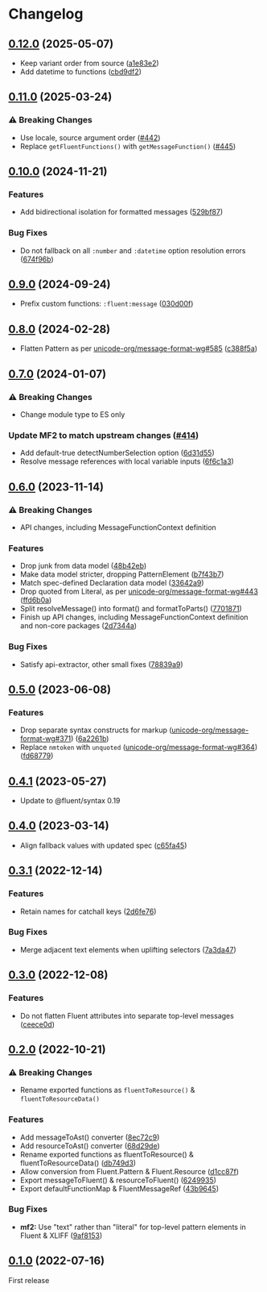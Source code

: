 # Changelog

## [0.12.0](https://github.com/messageformat/messageformat/compare/@messageformat/fluent@0.11.0...@messageformat/fluent@0.12.0) (2025-05-07)

* Keep variant order from source ([a1e83e2](https://github.com/messageformat/messageformat/commit/a1e83e2d67c95efae6a84f863821cc70e648fd9a))
* Add datetime to functions ([cbd9df2](https://github.com/messageformat/messageformat/commit/cbd9df2966d9bd90749a6242f15e5bbdbc1f33bc))

## [0.11.0](https://github.com/messageformat/messageformat/compare/@messageformat/fluent@0.10.0...@messageformat/fluent@0.11.0) (2025-03-24)

### ⚠ Breaking Changes

* Use locale, source argument order ([#442](https://github.com/messageformat/messageformat/pull/442))
* Replace `getFluentFunctions()` with `getMessageFunction()` ([#445](https://github.com/messageformat/messageformat/pull/445))

## [0.10.0](https://github.com/messageformat/messageformat/compare/@messageformat/fluent@0.9.0...@messageformat/fluent@0.10.0) (2024-11-21)

### Features

* Add bidirectional isolation for formatted messages ([529bf87](https://github.com/messageformat/messageformat/commit/529bf879ff99b77766693d9e0a059d37df30250b))

### Bug Fixes

* Do not fallback on all `:number` and `:datetime` option resolution errors ([674f96b](https://github.com/messageformat/messageformat/commit/674f96b3ebed1ea3f645c302db878a74652ab2c0))

## [0.9.0](https://github.com/messageformat/messageformat/compare/@messageformat/fluent@0.8.0...@messageformat/fluent@0.9.0) (2024-09-24)

* Prefix custom functions: `:fluent:message` ([030d00f](https://github.com/messageformat/messageformat/commit/030d00f5450632184913c098342169ed50ef4a77))

## [0.8.0](https://github.com/messageformat/messageformat/compare/@messageformat/fluent@0.7.0...@messageformat/fluent@0.8.0) (2024-02-28)

* Flatten Pattern as per [unicode-org/message-format-wg#585](https://github.com/unicode-org/message-format-wg/issues/585) ([c388f5a](https://github.com/messageformat/messageformat/commit/c388f5a42b74c1e53d1ffaf1c2b3455a025e1c19))

## [0.7.0](https://github.com/messageformat/messageformat/compare/@messageformat/fluent@0.6.0...@messageformat/fluent@0.7.0) (2024-01-07)

### ⚠ Breaking Changes

* Change module type to ES only

### Update MF2 to match upstream changes ([#414](https://github.com/messageformat/messageformat/pull/414))

* Add default-true detectNumberSelection option ([6d31d55](https://github.com/messageformat/messageformat/commit/6d31d55fec5dfc51e553629eb75f305a09b0cd76))
* Resolve message references with local variable inputs ([6f6c1a3](https://github.com/messageformat/messageformat/commit/6f6c1a30458ecc385058cf14c5bfbfadee0a1583))

## [0.6.0](https://github.com/messageformat/messageformat/compare/@messageformat/fluent@0.5.0...@messageformat/fluent@0.6.0) (2023-11-14)

### ⚠ Breaking Changes

* API changes, including MessageFunctionContext definition

### Features

* Drop junk from data model ([48b42eb](https://github.com/messageformat/messageformat/commit/48b42eb1b3ba58ad47f94ac4e4454bebe73880f6))
* Make data model stricter, dropping PatternElement ([b7f43b7](https://github.com/messageformat/messageformat/commit/b7f43b76a356848cd7eabe95f972bbb2fa4822a9))
* Match spec-defined Declaration data model ([33642a9](https://github.com/messageformat/messageformat/commit/33642a900e867239c06e5b464e647b9addcce9fe))
* Drop quoted from Literal, as per [unicode-org/message-format-wg#443](https://github.com/unicode-org/message-format-wg/issues/443) ([ffd6b0a](https://github.com/messageformat/messageformat/commit/ffd6b0a507e4f7374a0444beee3faa297ce51c4b))
* Split resolveMessage() into format() and formatToParts() ([7701871](https://github.com/messageformat/messageformat/commit/770187150e6b7dbf0645b1e56fc13fda00f81ce6))
* Finish up API changes, including MessageFunctionContext definition and non-core packages ([2d7344a](https://github.com/messageformat/messageformat/commit/2d7344a3da762b98e924437c879301855471c0d1))

### Bug Fixes

* Satisfy api-extractor, other small fixes ([78839a9](https://github.com/messageformat/messageformat/commit/78839a9d4373b5bbb853e665c3914aa796cfc145))

## [0.5.0](https://github.com/messageformat/messageformat/compare/@messageformat/fluent@0.4.1...@messageformat/fluent@0.5.0) (2023-06-08)

### Features

* Drop separate syntax constructs for markup ([unicode-org/message-format-wg#371](https://github.com/unicode-org/message-format-wg/issues/371)) ([6a2261b](https://github.com/messageformat/messageformat/commit/6a2261b237bd63ae9ffab3114568ea592e6e0045))
* Replace `nmtoken` with `unquoted` ([unicode-org/message-format-wg#364](https://github.com/unicode-org/message-format-wg/issues/364)) ([fd68779](https://github.com/messageformat/messageformat/commit/fd68779a22c2653a3d5fc86c4399bbb76bbc8bb0))

## [0.4.1](https://github.com/messageformat/messageformat/compare/@messageformat/fluent@0.4.0...@messageformat/fluent@0.4.1) (2023-05-27)

* Update to @fluent/syntax 0.19

## [0.4.0](https://github.com/messageformat/messageformat/compare/@messageformat/fluent@0.3.1...@messageformat/fluent@0.4.0) (2023-03-14)

* Align fallback values with updated spec ([c65fa45](https://github.com/messageformat/messageformat/commit/c65fa454ced3437482f96cf2e88e19364d95fe78))

## [0.3.1](https://github.com/messageformat/messageformat/compare/@messageformat/fluent@0.3.0...@messageformat/fluent@0.3.1) (2022-12-14)

### Features

* Retain names for catchall keys ([2d6fe76](https://github.com/messageformat/messageformat/commit/2d6fe767d11820456be997de7067470ab86fd9f1))

### Bug Fixes

* Merge adjacent text elements when uplifting selectors ([7a3da47](https://github.com/messageformat/messageformat/commit/7a3da47891d0d4a0478d516c1c427a902d0fbf16))

## [0.3.0](https://github.com/messageformat/messageformat/compare/@messageformat/fluent@0.2.0...@messageformat/fluent@0.3.0) (2022-12-08)

### Features

* Do not flatten Fluent attributes into separate top-level messages ([ceece0d](https://github.com/messageformat/messageformat/commit/ceece0da929d6746169749326ce1ccd5f2c1bd62))

## [0.2.0](https://github.com/messageformat/messageformat/compare/@messageformat/fluent@0.1.0...@messageformat/fluent@0.2.0) (2022-10-21)

### ⚠ Breaking Changes

* Rename exported functions as `fluentToResource()` & `fluentToResourceData()`

### Features

* Add messageToAst() converter ([8ec72c9](https://github.com/messageformat/messageformat/commit/8ec72c9a6907561b146b017c7e18e5aaf625c1a2))
* Add resourceToAst() converter ([68d29de](https://github.com/messageformat/messageformat/commit/68d29de095d2cc0b3d64dc6cef05910d69068953))
* Rename exported functions as fluentToResource() & fluentToResourceData() ([db749d3](https://github.com/messageformat/messageformat/commit/db749d30275fe1f8b447a319cc9a32b8a928a327))
* Allow conversion from Fluent.Pattern & Fluent.Resource ([d1cc87f](https://github.com/messageformat/messageformat/commit/d1cc87f0fa04c604c4b7a802197085ad287a5afc))
* Export messageToFluent() & resourceToFluent() ([6249935](https://github.com/messageformat/messageformat/commit/6249935744ae23c783996fa94a05cb37142d8c3f))
* Export defaultFunctionMap & FluentMessageRef ([43b9645](https://github.com/messageformat/messageformat/commit/43b96452d3bdafa8bb18c890fe4a0bc9bd547c6b))

### Bug Fixes

* **mf2:** Use "text" rather than "literal" for top-level pattern elements in Fluent & XLIFF ([9af8153](https://github.com/messageformat/messageformat/commit/9af81533bd37a67c4205e6455da34f0f3cdd2860))

## [0.1.0](https://github.com/messageformat/messageformat/tree/@messageformat/fluent@0.1.0) (2022-07-16)

First release
